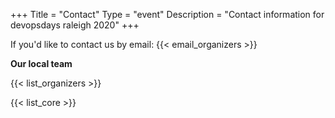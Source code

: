 +++
Title = "Contact"
Type = "event"
Description = "Contact information for devopsdays raleigh 2020"
+++

If you'd like to contact us by email: {{< email_organizers >}}

**Our local team**

{{< list_organizers >}}


{{< list_core >}}
